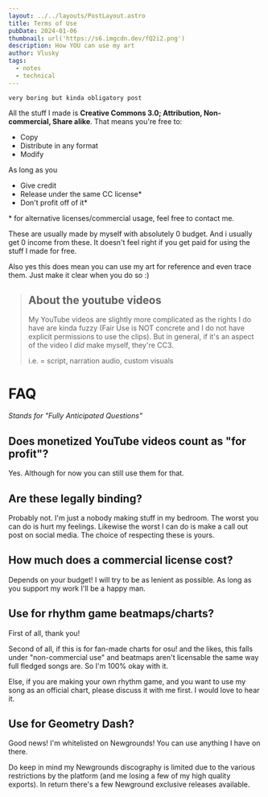 ```yaml
---
layout: ../../layouts/PostLayout.astro
title: Terms of Use
pubDate: 2024-01-06
thumbnail: url('https://s6.imgcdn.dev/fQ2i2.png')
description: How YOU can use my art
author: Vlusky
tags:
  - notes
  - technical
---
```


`very boring but kinda obligatory post`

All the stuff I made is **Creative Commons 3.0; Attribution, Non-commercial, Share alike**. That means you're free to:

- Copy
- Distribute in any format
- Modify

As long as you

- Give credit
- Release under the same CC license\*
- Don't profit off of it\*

\* for alternative licenses/commercial usage, feel free to contact me.

These are usually made by myself with absolutely 0 budget. And i usually get 0 income from these.
It doesn't feel right if you get paid for using the stuff I made for free.

Also yes this does mean you can use my art for reference and even trace them. Just make it clear when you do so :)

> ## About the youtube videos
>
> My YouTube videos are slightly more complicated as the rights I do have are kinda fuzzy
> (Fair Use is NOT concrete and I do not have explicit permissions to use the clips).
> But in general, if it's an aspect of the video I _did_ make myself, they're CC3.
>
> i.e. = script, narration audio, custom visuals


# FAQ

_Stands for "Fully Anticipated Questions"_

## Does monetized YouTube videos count as "for profit"?

Yes. Although for now you can still use them for that.

## Are these legally binding?

Probably not. I'm just a nobody making stuff in my bedroom. The worst you can do is hurt my feelings. Likewise the worst I can do is make a call out post on social media. The choice of respecting these is yours.

## How much does a commercial license cost?

Depends on your budget! I will try to be as lenient as possible. As long as you support my work I'll be a happy man.

## Use for rhythm game beatmaps/charts?

First of all, thank you!

Second of all, if this is for fan-made charts for osu! and the likes, this falls under "non-commercial use" and beatmaps aren't licensable the same way full fledged songs are. So I'm 100% okay with it.

Else, if you are making your own rhythm game, and you want to use my song as an official chart, please discuss it with me first. I would love to hear it.

## Use for Geometry Dash?

Good news! I'm whitelisted on Newgrounds! You can use anything I have on there.

Do keep in mind my Newgrounds discography is limited due to the various restrictions by the platform (and me losing a few of my high quality exports). In return there's a few Newground exclusive releases available.
